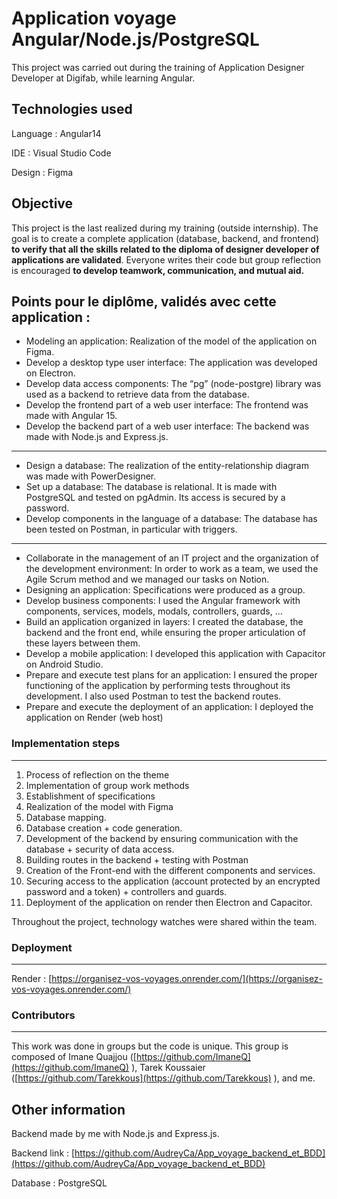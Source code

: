 # Application voyage Angular/Node.js/PostgreSQL

This project was carried out during the training of Application Designer Developer at Digifab, while learning Angular.

## **Technologies used**

Language : Angular14

IDE : Visual Studio Code

Design : Figma

## Objective

This project is the last realized during my training (outside internship). The goal is to create a complete application (database, backend, and frontend) **to verify that all the skills related to the diploma of designer developer of applications are validated**. Everyone writes their code but group reflection is encouraged **to develop teamwork, communication, and mutual aid.**

## Points pour le diplôme, validés avec cette application :

- Modeling an application: Realization of the model of the application on Figma.
- Develop a desktop type user interface: The application was developed on Electron.
- Develop data access components: The “pg” (node-postgre) library was used as a backend to retrieve data from the database.
- Develop the frontend part of a web user interface: The frontend was made with Angular 15.
- Develop the backend part of a web user interface: The backend was made with Node.js and Express.js.

---

- Design a database: The realization of the entity-relationship diagram was made with PowerDesigner.
- Set up a database: The database is relational. It is made with PostgreSQL and tested on pgAdmin. Its access is secured by a password.
- Develop components in the language of a database: The database has been tested on Postman, in particular with triggers.

---

- Collaborate in the management of an IT project and the organization of the development environment: In order to work as a team, we used the Agile Scrum method and we managed our tasks on Notion.
- Designing an application: Specifications were produced as a group.
- Develop business components: I used the Angular framework with components, services, models, modals, controllers, guards, …
- Build an application organized in layers: I created the database, the backend and the front end, while ensuring the proper articulation of these layers between them.
- Develop a mobile application: I developed this application with Capacitor on Android Studio.
- Prepare and execute test plans for an application: I ensured the proper functioning of the application by performing tests throughout its development. I also used Postman to test the backend routes.
- Prepare and execute the deployment of an application: I deployed the application on Render (web host)

### Implementation steps

---

1. Process of reflection on the theme
2. Implementation of group work methods
3. Establishment of specifications
4. Realization of the model with Figma
5. Database mapping.
6. Database creation + code generation.
7. Development of the backend by ensuring communication with the database + security of data access.
8. Building routes in the backend + testing with Postman
9. Creation of the Front-end with the different components and services.
10. Securing access to the application (account protected by an encrypted password and a token) + controllers and guards.
11. Deployment of the application on render then Electron and Capacitor.

Throughout the project, technology watches were shared within the team.

### Deployment

---

Render : [https://organisez-vos-voyages.onrender.com/](https://organisez-vos-voyages.onrender.com/)

### Contributors

---

This work was done in groups but the code is unique. This group is composed of Imane Quajjou ([https://github.com/ImaneQ](https://github.com/ImaneQ)
), Tarek Koussaier ([https://github.com/Tarekkous](https://github.com/Tarekkous)
), and me.

## Other information

Backend made by me with Node.js and Express.js. 

Backend link : [https://github.com/AudreyCa/App_voyage_backend_et_BDD](https://github.com/AudreyCa/App_voyage_backend_et_BDD)

Database : PostgreSQL
